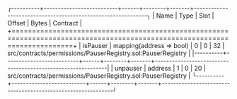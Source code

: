 
╭----------+--------------------------+------+--------+-------+-------------------------------------------------------------╮
| Name     | Type                     | Slot | Offset | Bytes | Contract                                                    |
+===========================================================================================================================+
| isPauser | mapping(address => bool) | 0    | 0      | 32    | src/contracts/permissions/PauserRegistry.sol:PauserRegistry |
|----------+--------------------------+------+--------+-------+-------------------------------------------------------------|
| unpauser | address                  | 1    | 0      | 20    | src/contracts/permissions/PauserRegistry.sol:PauserRegistry |
╰----------+--------------------------+------+--------+-------+-------------------------------------------------------------╯

